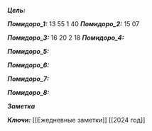 
***Цель:***  

***Помидоро_1:*** 13 55
1 40
***Помидоро_2:*** 15 07

***Помидоро_3:*** 16 20
2 18 
***Помидоро_4:*** 

***Помидоро_5:*** 

***Помидоро_6:*** 

***Помидоро_7:*** 

***Помидоро_8:*** 

***Заметка*** 


***Ключи:*** [[Ежедневные заметки]] [[2024 год]]